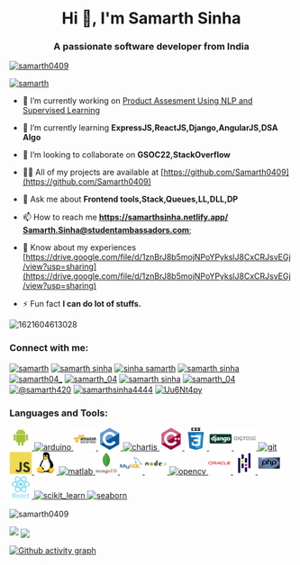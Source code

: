  <h1 align="center">Hi 👋, I'm Samarth Sinha</h1>
<h3 align="center">A passionate software developer from India</h3>

<p align="left"> <a href="https://github.com/ryo-ma/github-profile-trophy"><img src="https://github-profile-trophy.vercel.app/?username=samarth0409" alt="samarth0409" /></a> </p>

<p align="left"> <a href="https://twitter.com/samarth04_" target="blank"><img src="https://img.shields.io/twitter/follow/samarth04_?logo=twitter&style=for-the-badge" alt="samarth" /></a> </p>


- 🔭 I’m currently working on [Product Assesment Using NLP and Supervised Learning](https://towardsdatascience.com/e-commerce-reviews-analysis-902210726d47)

- 🌱 I’m currently learning **ExpressJS,ReactJS,Django,AngularJS,DSA Algo**

- 👯 I’m looking to collaborate on **GSOC22,StackOverflow**

- 👨‍💻 All of my projects are available at [https://github.com/Samarth0409](https://github.com/Samarth0409)

- 💬 Ask me about **Frontend tools,Stack,Queues,LL,DLL,DP**

- 📫 How to reach me **https://samarthsinha.netlify.app/** **Samarth.Sinha@studentambassadors.com**;

- 📄 Know about my experiences [https://drive.google.com/file/d/1znBrJ8b5mojNPoYPykslJ8CxCRJsvEGj/view?usp=sharing](https://drive.google.com/file/d/1znBrJ8b5mojNPoYPykslJ8CxCRJsvEGj/view?usp=sharing)

- ⚡ Fun fact **I can do lot of stuffs.**

![1621604613028](https://user-images.githubusercontent.com/66549823/150632013-ddd01b07-c678-4187-a619-602151edffe3.jpg)

<h3 align="left">Connect with me:</h3>
<p align="left">
<a href="https://twitter.com/samarth" target="blank"><img align="center" src="https://raw.githubusercontent.com/rahuldkjain/github-profile-readme-generator/master/src/images/icons/Social/twitter.svg" alt="samarth" height="30" width="40" /></a>
<a href="https://linkedin.com/in/samarth sinha" target="blank"><img align="center" src="https://raw.githubusercontent.com/rahuldkjain/github-profile-readme-generator/master/src/images/icons/Social/linked-in-alt.svg" alt="samarth sinha" height="30" width="40" /></a>
<a href="https://www.kaggle.com/samarth19bce1670" target="blank"><img align="center" src="https://raw.githubusercontent.com/rahuldkjain/github-profile-readme-generator/master/src/images/icons/Social/kaggle.svg" alt="sinha samarth" height="30" width="40" /></a>
<a href="https://fb.com/samarth sinha" target="blank"><img align="center" src="https://raw.githubusercontent.com/rahuldkjain/github-profile-readme-generator/master/src/images/icons/Social/facebook.svg" alt="samarth sinha" height="30" width="40" /></a>
<a href="https://instagram.com/samarth04_" target="blank"><img align="center" src="https://raw.githubusercontent.com/rahuldkjain/github-profile-readme-generator/master/src/images/icons/Social/instagram.svg" alt="samarth04_" height="30" width="40" /></a>
<a href="https://www.codechef.com/users/samarth_04" target="blank"><img align="center" src="https://cdn.jsdelivr.net/npm/simple-icons@3.1.0/icons/codechef.svg" alt="samarth_04" height="30" width="40" /></a>
<a href="https://www.hackerrank.com/samarth sinha" target="blank"><img align="center" src="https://raw.githubusercontent.com/rahuldkjain/github-profile-readme-generator/master/src/images/icons/Social/hackerrank.svg" alt="samarth sinha" height="30" width="40" /></a>
<a href="https://www.leetcode.com/samarth_04" target="blank"><img align="center" src="https://raw.githubusercontent.com/rahuldkjain/github-profile-readme-generator/master/src/images/icons/Social/leet-code.svg" alt="samarth_04" height="30" width="40" /></a>
<a href="https://www.hackerearth.com/@samarth420" target="blank"><img align="center" src="https://raw.githubusercontent.com/rahuldkjain/github-profile-readme-generator/master/src/images/icons/Social/hackerearth.svg" alt="@samarth420" height="30" width="40" /></a>
<a href="https://auth.geeksforgeeks.org/user/samarthsinha4444" target="blank"><img align="center" src="https://raw.githubusercontent.com/rahuldkjain/github-profile-readme-generator/master/src/images/icons/Social/geeks-for-geeks.svg" alt="samarthsinha4444" height="30" width="40" /></a>
<a href="https://discord.gg/Uu6Nt4py" target="blank"><img align="center" src="https://raw.githubusercontent.com/rahuldkjain/github-profile-readme-generator/master/src/images/icons/Social/discord.svg" alt="Uu6Nt4py" height="30" width="40" /></a>
</p>

<h3 align="left">Languages and Tools:</h3>
<p align="left"> <a href="https://developer.android.com" target="_blank" rel="noreferrer"> <img src="https://raw.githubusercontent.com/devicons/devicon/master/icons/android/android-original-wordmark.svg" alt="android" width="40" height="40"/> </a> <a href="https://www.arduino.cc/" target="_blank" rel="noreferrer"> <img src="https://cdn.worldvectorlogo.com/logos/arduino-1.svg" alt="arduino" width="40" height="40"/> </a> <a href="https://aws.amazon.com" target="_blank" rel="noreferrer"> <img src="https://raw.githubusercontent.com/devicons/devicon/master/icons/amazonwebservices/amazonwebservices-original-wordmark.svg" alt="aws" width="40" height="40"/> </a> <a href="https://www.cprogramming.com/" target="_blank" rel="noreferrer"> <img src="https://raw.githubusercontent.com/devicons/devicon/master/icons/c/c-original.svg" alt="c" width="40" height="40"/> </a> <a href="https://www.chartjs.org" target="_blank" rel="noreferrer"> <img src="https://www.chartjs.org/media/logo-title.svg" alt="chartjs" width="40" height="40"/> </a> <a href="https://www.w3schools.com/cpp/" target="_blank" rel="noreferrer"> <img src="https://raw.githubusercontent.com/devicons/devicon/master/icons/cplusplus/cplusplus-original.svg" alt="cplusplus" width="40" height="40"/> </a> <a href="https://www.w3schools.com/css/" target="_blank" rel="noreferrer"> <img src="https://raw.githubusercontent.com/devicons/devicon/master/icons/css3/css3-original-wordmark.svg" alt="css3" width="40" height="40"/> </a> <a href="https://www.djangoproject.com/" target="_blank" rel="noreferrer"> <img src="https://raw.githubusercontent.com/devicons/devicon/master/icons/django/django-original.svg" alt="django" width="40" height="40"/> </a> <a href="https://expressjs.com" target="_blank" rel="noreferrer"> <img src="https://raw.githubusercontent.com/devicons/devicon/master/icons/express/express-original-wordmark.svg" alt="express" width="40" height="40"/> </a> <a href="https://git-scm.com/" target="_blank" rel="noreferrer"> <img src="https://www.vectorlogo.zone/logos/git-scm/git-scm-icon.svg" alt="git" width="40" height="40"/> </a> <a href="https://developer.mozilla.org/en-US/docs/Web/JavaScript" target="_blank" rel="noreferrer"> <img src="https://raw.githubusercontent.com/devicons/devicon/master/icons/javascript/javascript-original.svg" alt="javascript" width="40" height="40"/> </a> <a href="https://www.linux.org/" target="_blank" rel="noreferrer"> <img src="https://raw.githubusercontent.com/devicons/devicon/master/icons/linux/linux-original.svg" alt="linux" width="40" height="40"/> </a> <a href="https://www.mathworks.com/" target="_blank" rel="noreferrer"> <img src="https://upload.wikimedia.org/wikipedia/commons/2/21/Matlab_Logo.png" alt="matlab" width="40" height="40"/> </a> <a href="https://www.mongodb.com/" target="_blank" rel="noreferrer"> <img src="https://raw.githubusercontent.com/devicons/devicon/master/icons/mongodb/mongodb-original-wordmark.svg" alt="mongodb" width="40" height="40"/> </a> <a href="https://www.mysql.com/" target="_blank" rel="noreferrer"> <img src="https://raw.githubusercontent.com/devicons/devicon/master/icons/mysql/mysql-original-wordmark.svg" alt="mysql" width="40" height="40"/> </a> <a href="https://nodejs.org" target="_blank" rel="noreferrer"> <img src="https://raw.githubusercontent.com/devicons/devicon/master/icons/nodejs/nodejs-original-wordmark.svg" alt="nodejs" width="40" height="40"/> </a> <a href="https://opencv.org/" target="_blank" rel="noreferrer"> <img src="https://www.vectorlogo.zone/logos/opencv/opencv-icon.svg" alt="opencv" width="40" height="40"/> </a> <a href="https://www.oracle.com/" target="_blank" rel="noreferrer"> <img src="https://raw.githubusercontent.com/devicons/devicon/master/icons/oracle/oracle-original.svg" alt="oracle" width="40" height="40"/> </a> <a href="https://pandas.pydata.org/" target="_blank" rel="noreferrer"> <img src="https://raw.githubusercontent.com/devicons/devicon/2ae2a900d2f041da66e950e4d48052658d850630/icons/pandas/pandas-original.svg" alt="pandas" width="40" height="40"/> </a> <a href="https://www.php.net" target="_blank" rel="noreferrer"> <img src="https://raw.githubusercontent.com/devicons/devicon/master/icons/php/php-original.svg" alt="php" width="40" height="40"/> </a> <a href="https://reactjs.org/" target="_blank" rel="noreferrer"> <img src="https://raw.githubusercontent.com/devicons/devicon/master/icons/react/react-original-wordmark.svg" alt="react" width="40" height="40"/> </a> <a href="https://scikit-learn.org/" target="_blank" rel="noreferrer"> <img src="https://upload.wikimedia.org/wikipedia/commons/0/05/Scikit_learn_logo_small.svg" alt="scikit_learn" width="40" height="40"/> </a> <a href="https://seaborn.pydata.org/" target="_blank" rel="noreferrer"> <img src="https://seaborn.pydata.org/_images/logo-mark-lightbg.svg" alt="seaborn" width="40" height="40"/> </a> </p>

<p><img align="center" src="https://github-readme-stats.vercel.app/api/top-langs?username=samarth0409&show_icons=true&locale=en&layout=compact" alt="samarth0409" /></p>



<img src="https://github-readme-stats.vercel.app/api?username=Samarth0409&&show_icons=true&title_color=ffffff&icon_color=bb2acf&text_color=daf7dc&bg_color=191919">


<img align="center" src="https://camo.githubusercontent.com/12869748385397ea1a9cbd8ed184a54c1cdda5b9f329b1c1aea23faa1cf8c971/68747470733a2f2f6769746875622d726561646d652d73746174732e76657263656c2e6170702f6170692f746f702d6c616e67732f3f757365726e616d653d6973686974616b6573686177616e69267468656d653d7261646963616c">

[![Github activity graph](https://activity-graph.herokuapp.com/graph?username=Samarth0409&theme=react-dark&hide_border=true&color=BDDFFF&line=6E93B5&point=BDDFFF)](https://git.io/akshay2211&hide_border=true)
